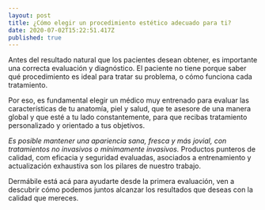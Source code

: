 ```yaml
---
layout: post
title: ¿Cómo elegir un procedimiento estético adecuado para ti?
date: 2020-07-02T15:22:51.417Z
published: true
---
```


Antes del resultado natural que los pacientes desean obtener, es importante una
correcta evaluación y diagnóstico. El paciente no tiene porque saber qué
procedimiento es ideal para tratar su problema, o cómo funciona cada
tratamiento. 

Por eso, es fundamental elegir un médico muy entrenado para evaluar las
características de tu anatomía, piel y salud, que te asesore de una manera
global y que esté a tu lado constantemente, para que recibas tratamiento
personalizado y orientado a tus objetivos. 

_Es posible mantener una apariencia sana, fresca y más jovial, con tratamientos
no invasivos o mínimamente invasivos._ Productos punteros de calidad, com
eficacia y seguridad evaluadas, asociados a  entrenamiento y actualización
exhaustiva son los pilares de nuestro trabajo.

Dermábile está acá para ayudarte desde la primera evaluación, ven a descubrir
cómo podemos juntos alcanzar los resultados que deseas con la calidad que
mereces.
